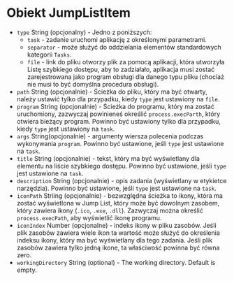 # Obiekt JumpListItem

* `type` String (opcjonalny) - Jedno z poniższych: 
  * `task` - zadanie uruchomi aplikację z określonymi parametrami.
  * `separator` - może służyć do oddzielania elementów standardowych kategorii `Tasks`.
  * `file` - link do pliku otworzy plik za pomocą aplikacji, która utworzyła Listę szybkiego dostępu, aby to zadziałało, aplikacja musi zostać zarejestrowana jako program obsługi dla danego typu pliku (chociaż nie musi to być domyślna procedura obsługi).
* `path` String (opcjonalnie) - Ścieżka do pliku, który ma być otwarty, należy ustawić tylko dla przypadku, kiedy `type` jest ustawiony na `file`.
* `program` String (opcjonalnie) - Ścieżka do programu, który ma zostać uruchomiony, zazwyczaj powinieneś określić `process.execParth`, który otwiera bieżący program. Powinno być ustawiony tylko dla przypadku, kiedy `type` jest ustawiony na `task`.
* `args` String(opcjonalnie) - argumenty wiersza polecenia podczas wykonywania `program`. Powinno być ustawione, jeśli `type` jest ustawione na `task`.
* `title` String (opcjonalnie) - tekst, który ma być wyświetlany dla elementu na liście szybkiego dostępu. Powinno być ustawione, jeśli `type` jest ustawione na `task`.
* `description` String (opcjonalnie) - opis zadania (wyświetlany w etykietce narzędzia). Powinno być ustawione, jeśli `type` jest ustawione na `task`.
* `iconPath` Striing (opcjonalnie) - bezwzględna ścieżka to ikony, która ma zostać wyświetlona w Jump List, który może być dowolnym zasobem, który zawiera ikony (`.ico`, `.exe`, `.dll`). Zazwyczaj można określić `process.execPath`, aby wyświetlić ikonę programu.
* `iconIndex` Number (opcjonalne) - indeks ikony w pliku zasobów. Jeśli plik zasobów zawiera wiele ikon ta wartość może służyć do określenia indeksu ikony, który ma być wyświetlany dla tego zadania. Jeśli plik zasobów zawiera tylko jedną ikone, ta właściwość powinna być równa zero.
* `workingDirectory` String (optional) - The working directory. Default is empty.